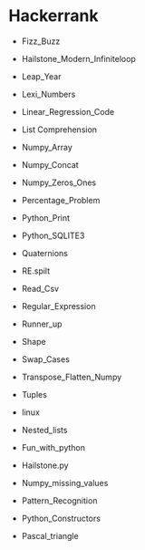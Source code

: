 # Hackerrank

- Fizz_Buzz	

- Hailstone_Modern_Infiniteloop	

- Leap_Year

- Lexi_Numbers	

- Linear_Regression_Code	

- List Comprehension	

- Numpy_Array	

- Numpy_Concat	

- Numpy_Zeros_Ones

- Percentage_Problem	

- Python_Print	

- Python_SQLITE3	

- Quaternions	

- RE.spilt

- Read_Csv	

- Regular_Expression	

- Runner_up	

- Shape	

- Swap_Cases	

- Transpose_Flatten_Numpy

- Tuples	

- linux	

- Nested_lists	

- Fun_with_python 

- Hailstone.py	

- Numpy_missing_values

- Pattern_Recognition

- Python_Constructors

- Pascal_triangle	

